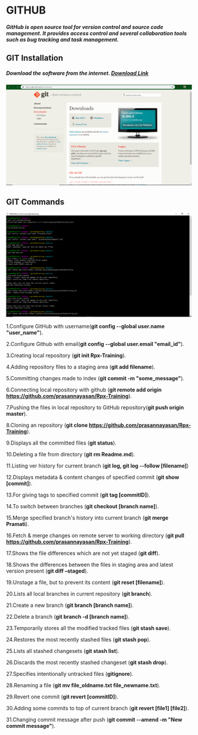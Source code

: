 # GITHUB
##### GitHub is open source tool for version control and source code management. It provides access control and several collaboration tools such as bug tracking and task management.

## GIT Installation
##### Download the software from the internet. [Download Link](https://git-scm.com/downloads)
 ![Download](https://github.com/prasannayasan/Rpx-Training/blob/master/download.png)

## GIT Commands
![GIT Tool](https://github.com/prasannayasan/Rpx-Training/blob/master/git%20tool.png)

1.Configure GitHub with username(**git config --global user.name "user_name"**).

2.Configure Github with email(**git config --global user.email "email_id"**).

3.Creating local repository (**git init Rpx-Training**).

4.Adding repository files to a staging area (**git add filename**).

5.Committing changes made to index (**git commit -m "some_message"**).

6.Connecting local repository with github (**git remote add origin https://github.com/prasannayasan/Rpx-Training**).

7.Pushing the files in local repository to GitHub repository(**git push origin master**).

8.Cloning an repository (**git clone https://github.com/prasannayasan/Rpx-Training**).

9.Displays all the committed files (**git status**).

10.Deleting a file from directory (**git rm Readme.md**).

11.Listing ver history for current branch (**git log, git log --follow [filename]**)

12.Displays metadata & content changes of specified commit (**git show [commit]**).

13.For giving tags to specified commit (**git tag [commitID]**).

14.To switch between branches (**git checkout [branch name]**).

15.Merge specified branch's history into current branch (**git merge Pramati**).

16.Fetch & merge changes on remote server to working directory (**git pull https://github.com/prasannayasan/Rpx-Training**).

17.Shows the file differences which are not yet staged (**git diff**).

18.Shows the differences between the files in staging area and latest version present (**git diff –staged**).

19.Unstage a file, but to prevent its content (**git reset [filename]**).

20.Lists all local branches in current repository (**git branch**).

21.Create a new branch (**git branch [branch name]**).

22.Delete a branch (**git branch -d [branch name]**).

23.Temporarily stores all the modified tracked files (**git stash save**).

24.Restores the most recently stashed files (**git stash pop**).

25.Lists all stashed changesets (**git stash list**).

26.Discards the most recently stashed changeset (**git stash drop**).

27.Specifies intentionally untracked files (**gitignore**).

28.Renaming a file (**git mv file_oldname.txt file_newname.txt**).

29.Revert one commit (**git revert [commitID]**).

30.Adding some commits to top of current branch (**git revert [file1] [file2]**).

31.Changing commit message after push (**git commit --amend -m "New commit message"**).
